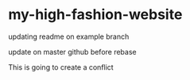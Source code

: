 # my-high-fashion-website

updating readme on example branch

update on master github before rebase

This is going to create a conflict
